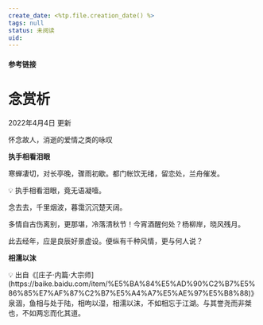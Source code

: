 ```yaml
---
create_date: <%tp.file.creation_date() %>
tags: null
status: 未阅读 
uid: 
---
```



#### 参考链接

# 念赏析

2022年4月4日 更新

怀念故人，消逝的爱情之类的咏叹

**执手相看泪眼**

寒蝉凄切，对长亭晚，骤雨初歇。都门帐饮无绪，留恋处，兰舟催发。

<aside>
💡 执手相看泪眼，竟无语凝噎。

</aside>

念去去，千里烟波，暮霭沉沉楚天阔。

多情自古伤离别，更那堪，冷落清秋节！今宵酒醒何处？杨柳岸，晓风残月。

此去经年，应是良辰好景虚设。便纵有千种风情，更与何人说？

**相濡以沫**

<aside>
💡 出自《[庄子·内篇·大宗师](https://baike.baidu.com/item/%E5%BA%84%E5%AD%90%C2%B7%E5%86%85%E7%AF%87%C2%B7%E5%A4%A7%E5%AE%97%E5%B8%88)》泉涸，鱼相与处于陆，相呴以湿，相濡以沫，不如相忘于江湖。与其誉尧而非桀也，不如两忘而化其道。

</aside>